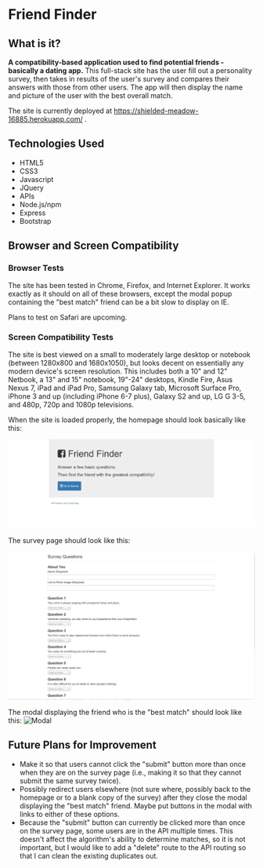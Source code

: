 # Friend Finder

## What is it?

**A compatibility-based application used to find potential friends - basically a dating app.** This full-stack site has the user fill out a personality survey, then takes in results of the user's survey and compares their answers with those from other users. The app will then display the name and picture of the user with the best overall match.

The site is currently deployed at https://shielded-meadow-16885.herokuapp.com/ .

## Technologies Used

* HTML5
* CSS3
* Javascript 
* JQuery
* APIs
* Node.js/npm
* Express
* Bootstrap

## Browser and Screen Compatibility

### Browser Tests

The site has been tested in Chrome, Firefox, and Internet Explorer. It works exactly as it should on all of these browsers, except the modal popup containing the "best match" friend can be a bit slow to display on IE. 

Plans to test on Safari are upcoming.

### Screen Compatibility Tests

The site is best viewed on a small to moderately large desktop or notebook (between 1280x800 and 1680x1050), but looks decent on essentially any modern device's screen resolution. This includes both a 10" and 12" Netbook, a 13" and 15" notebook, 19"-24" desktops, Kindle Fire, Asus Nexus 7, iPad and iPad Pro, Samsung Galaxy tab, Microsoft Surface Pro, iPhone 3 and up (including iPhone 6-7 plus), Galaxy S2 and up, LG G 3-5, and 480p, 720p and 1080p televisions. 

When the site is loaded properly, the homepage should look basically like this:

![Homepage](/app/public/homepage.JPG)

The survey page should look like this:

![Survey](/app/public/friendfinder.JPG)

The modal displaying the friend who is the "best match" should look like this:
![Modal](/assets/images/modal.JPG)

## Future Plans for Improvement

* Make it so that users cannot click the "submit" button more than once when they are on the survey page (i.e., making it so that they cannot submit the same survey twice). 
* Possibly redirect users elsewhere (not sure where, possibly back to the homepage or to a blank copy of the survey) after they close the modal displaying the "best match" friend. Maybe put buttons in the modal with links to either of these options.
* Because the "submit" button can currently be clicked more than once on the survey page, some users are in the API multiple times. This doesn't affect the algorithm's ability to determine matches, so it is not important, but I would like to add a "delete" route to the API routing so that I can clean the existing duplicates out. 

